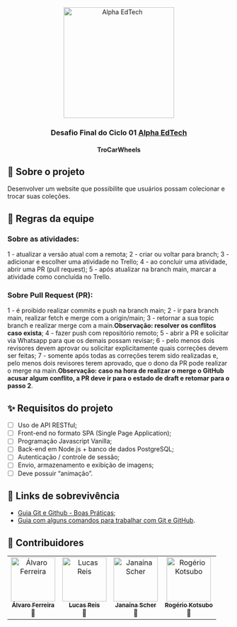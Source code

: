 <div  align="center">
	<a  href="https://www.alphaedtech.org.br/">
	    <img  src="https://user-images.githubusercontent.com/79182711/187928980-1c1c834c-d92c-4565-b7b6-9cf5b644873e.png"  alt="Alpha EdTech"  title="Alpha EdTech"  width="250" />
	</a>
	<h3>
		Desafio Final do Ciclo 01
		<a  href="https://www.alphaedtech.org.br/">
		Alpha EdTech
		</a>
	</h3>
	<h4>TroCarWheels</h4>
</div>

## 🧐 Sobre o projeto

Desenvolver um website que possibilite que usuários possam colecionar e trocar suas coleções.

## 📌 Regras da equipe

### Sobre as atividades:

1 - atualizar a versão atual com a remota;
2 - criar ou voltar para branch;
3 - adicionar e escolher uma atividade no Trello;
4 - ao concluir uma atividade, abrir uma PR (pull request);
5 - após atualizar na branch main, marcar a atividade como concluída no Trello.

### Sobre Pull Request (PR):

1 - é proibido realizar commits e push na branch main;
2 - ir para branch main, realizar fetch e merge com a origin/main;
3 - retornar a sua topic branch e realizar merge com a main.**Observação: resolver os conflitos caso exista**;
4 - fazer push com repositório remoto;
5 - abrir a PR e solicitar via Whatsapp para que os demais possam revisar;
6 - pelo menos dois revisores devem aprovar ou solicitar explicitamente quais correções devem ser feitas;
7 - somente após todas as correções terem sido realizadas e, pelo menos dois revisores terem aprovado, que o dono da PR pode realizar o merge na main.**Observação: caso na hora de realizar o merge o GitHub acusar algum conflito, a PR deve ir para o estado de draft e retomar para o passo 2**.

## ✨ Requisitos do projeto

-   [ ] Uso de API RESTful;
-   [ ] Front-end no formato SPA (Single Page Application);
-   [ ] Programação Javascript Vanilla;
-   [ ] Back-end em Node.js + banco de dados PostgreSQL;
-   [ ] Autenticação / controle de sessão;
-   [ ] Envio, armazenamento e exibição de imagens;
-   [ ] Deve possuir “animação”.

## 🔗 Links de sobrevivência

-   [Guia Git e Github - Boas Práticas](https://diegocoliveira.github.io/equipe10-dev-html/index.html);
-   [Guia com alguns comandos para trabalhar com Git e GitHub](https://github.com/janascher/guia-git-github).

## 🤝 Contribuidores

<table>
	<tr>
		<td align="center">
			<a href="https://github.com/Alvaro125">
                <img src="https://avatars.githubusercontent.com/u/62722849?v=4" width="100px;" alt="Álvaro Ferreira"/><br><sub><b>Álvaro Ferreira</b></sub>
            </a>	
            <br>🚀</br>
		</td>
		<td align="center">
			<a href="https://github.com/LucasCscBks">
                <img src="https://avatars.githubusercontent.com/u/103609079?v=4" width="100px;" alt="Lucas Reis"/><br><sub><b>Lucas Reis</b></sub>
            </a>	
            <br>🚀</br>
		</td>
	    <td align="center">
			<a href="https://github.com/janascher">
                <img src="https://avatars.githubusercontent.com/u/79182711?v=4" width="100px;" alt="Janaína Scher"/><br><sub><b>Janaína Scher</b></sub>
            </a>	
            <br>🚀</br>
		</td>
		<td align="center">
			<a href="https://github.com/rogeriokotsubo">
                <img src="https://avatars.githubusercontent.com/u/81968045?v=4" width="100px;" alt="Rogério Kotsubo"/><br><sub><b>Rogério Kotsubo</b></sub>
            </a>
            <br>🚀</br>
		</td>
	</tr>
</table>

